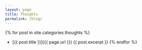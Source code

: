 ```yaml
---
layout: page
title: Thoughts
permalink: /blog/
---
```


{% for post in site.categories.thoughts %}
 + [{{ post.title }}]({{ page.url }})
 {{ post.excerpt }}
{% endfor %}
